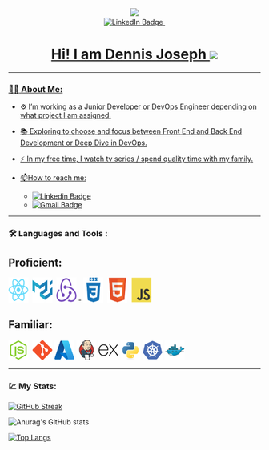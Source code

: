 <div id="header" align="center">
  <img src="https://media.giphy.com/media/M9gbBd9nbDrOTu1Mqx/giphy.gif" width="100"/>

<div id="badges">
  <a href="https://www.linkedin.com/in/dennis-joseph-reyes-436a73180" target="_blank">
    <img src="https://img.shields.io/badge/LinkedIn-blue?style=for-the-badge&logo=linkedin&logoColor=white" alt="LinkedIn Badge"/>
  </a>
  <a href="mailto:reyes.dennisjoseph@gmail.com" target="_blank">
  <img src="https://komarev.com/ghpvc/?username=reyesdf&style=for-the-badge&color=green" alt=""/>
</div>

<h1>
  Hi! I am Dennis Joseph
  <img src="https://media.giphy.com/media/hvRJCLFzcasrR4ia7z/giphy.gif" width="30px"/>
</h1>
</div>

---

### :man_technologist: About Me:
- :gear: I’m working as a Junior Developer or DevOps Engineer depending on what project I am assigned.

- :books: Exploring to choose and focus between Front End and Back End Development or Deep Dive in DevOps.

- :zap: In my free time, I watch tv series / spend quality time with my family.

- :mailbox:How to reach me: 
  - [![Linkedin Badge](https://img.shields.io/badge/-dj-blue?style=flat&logo=Linkedin&logoColor=white)](https://www.linkedin.com/in/dennis-joseph-reyes-436a73180)
  - [![Gmail Badge](https://img.shields.io/badge/-dj-white?style=flat&logo=Gmail&logoColor=red)](reyes.dennisjoseph@gmail.com)

---
### :hammer_and_wrench: Languages and Tools :

## Proficient:
<img src="https://github.com/devicons/devicon/blob/master/icons/react/react-original.svg" title="React" alt="React" height="50" width="40" height="40"/>&nbsp;
<img src="https://github.com/devicons/devicon/blob/master/icons/materialui/materialui-original.svg" title="Material UI" alt="Material UI" height="50" width="40" height="40"/>&nbsp;
<img src="https://github.com/devicons/devicon/blob/master/icons/redux/redux-original.svg" title="Redux" alt="Redux " height="50" width="40"/>&nbsp;-
<img src="https://github.com/devicons/devicon/blob/master/icons/css3/css3-plain-wordmark.svg"  title="CSS3" alt="CSS" height="50" width="40"/>&nbsp;
<img src="https://github.com/devicons/devicon/blob/master/icons/html5/html5-original.svg" title="HTML5" alt="HTML" height="50" width="40"/>&nbsp;
<img src="https://github.com/devicons/devicon/blob/master/icons/javascript/javascript-original.svg" title="JavaScript" alt="JavaScript" height="50" width="40"/>&nbsp;

## Familiar:
<img src="https://github.com/devicons/devicon/blob/master/icons/nodejs/nodejs-original.svg" title="NodeJS" alt="NodeJS" width="40" height="40"/>&nbsp;
<img src="https://github.com/devicons/devicon/blob/master/icons/git/git-original.svg" title="Git" alt="Git" width="40" height="40"/>
<img src="https://github.com/devicons/devicon/blob/master/icons/azure/azure-original.svg" title="Git" alt="Git" width="40" height="40"/>
<img src="https://github.com/devicons/devicon/blob/master/icons/jenkins/jenkins-original.svg" title="Git" alt="Git" width="40" height="40"/>
<img src="https://github.com/devicons/devicon/blob/master/icons/express/express-original.svg" title="Git" alt="Git" width="40" height="40"/>
<img src="https://github.com/devicons/devicon/blob/master/icons/python/python-original.svg" title="Git" alt="Git" width="40" height="40"/>
<img src="https://github.com/devicons/devicon/blob/master/icons/kubernetes/kubernetes-plain.svg" title="Git" alt="Git" width="40" height="40"/>
<img src="https://github.com/devicons/devicon/blob/master/icons/docker/docker-original.svg" title="Git" alt="Git" width="40" height="40"/>

---
### :chart: My Stats:
[![GitHub Streak](http://github-readme-streak-stats.herokuapp.com?user=reyesdf&theme=tokyonight&hide_border=true)](https://git.io/streak-stats)

![Anurag's GitHub stats](https://github-readme-stats.vercel.app/api?username=reyesdf&show_icons=true&count_private=true)

[![Top Langs](https://github-readme-stats.vercel.app/api/top-langs/?username=reyesdf)](https://github.com/anuraghazra/github-readme-stats)
